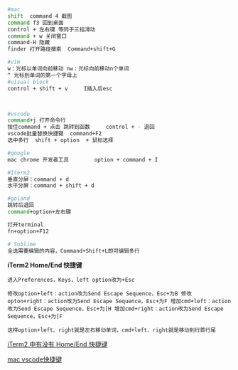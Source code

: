 ```bash
#mac 
shift  command 4 截图
command f3 回到桌面
control + 左右键 等同于三指滑动
command + w 关闭窗口
command-H 隐藏
finder 打开路径搜索  Command+shift+G

#vim 
w：光标以单词向前移动 nw：光标向前移动n个单词 
^ 光标到单词的第一个字母上
#visual block
control + shift + v     I插入后esc



#vscode
command+j 打开命令行
按住command + 点击 跳转到函数     control + - 退回
vscode批量替换快捷键  command+F2
选中多行  shift + option  + 鼠标选择

#google
mac chrome 开发者工具		option + command + I

#Iterm2
垂直分屏：command + d
水平分屏：command + shift + d

#goland
跳转后退回
command+option+左右键

打开terminal
fn+option+F12

# Sublime
全选需要编辑的内容，Command+Shift+L即可编辑多行
```

**iTerm2  Home/End 快捷键**

```
进入Preferences，Keys，left option改为+Esc

修改option+left：action改为Send Escape Sequence，Esc+为B 修改opton+right：action改为Send Escape Sequence，Esc+为F 增加cmd+left：action改为Send Escape Sequence，Esc+为[H 增加cmd+right：action改为Send Escape Sequence，Esc+为[F

这样option+left、right就是左右移动单词，cmd+left、right就是移动到行首行尾
```

[iTerm2 中有没有 Home/End 快捷键](https://ruby-china.org/topics/681)

[mac vscode快捷键](https://segmentfault.com/a/1190000012811886)


